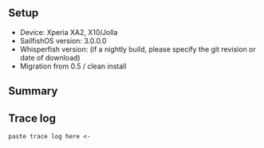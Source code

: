 <!--
If you found a bug in our Rust rework, you are of course free to report an
issue.  Many of these regressions however are already documented on the issue
tracker https://gitlab.com/rubdos/whisperfish/-/issues, so please search
thoroughly before posting, or ask on Matrix #whisperfish:rubdos.be or Freenode
#whisperfish for some help.
-->

## Setup

- Device: Xperia XA2, X10/Jolla
- SailfishOS version: 3.0.0.0
- Whisperfish version:  (if a nightly build, please specify the git revision or
    date of download)
- Migration from 0.5 / clean install

## Summary

<!-- summarize the regression: what was the expected behaviour, what does the
current version do. -->

## Trace log

<!--
Please run harbour-whisperfish from the command-line as follows:

  $ harbour-whisperfish --verbose 2> /tmp/whisperfish-log.txt

Reproduce the issue, **CENSOR THE FILE**, and include the file in `/tmp/whisperfish-log.txt`
For more info about the log and censoring, check
https://gitlab.com/rubdos/whisperfish/-/wikis/home#censor-your-logs
-->

```
paste trace log here <-
```

